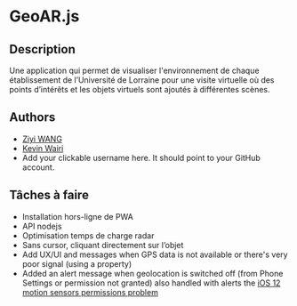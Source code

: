 # GeoAR.js

## Description
Une application qui permet de visualiser l'environnement de chaque établissement de l’Université de Lorraine pour une visite virtuelle où des points d’intérêts et les objets virtuels sont ajoutés à différentes scènes.

## Authors
- [Ziyi WANG](https://github.com/ziyi-hub)
- [Kevin Wairi](https://github.com/kevinwairi)
- Add your clickable username here. It should point to your GitHub account. 


## Tâches à faire
- Installation hors-ligne de PWA
- API nodejs
- Optimisation temps de charge radar
- Sans cursor, cliquant directement sur l’objet
- Add UX/UI and messages when GPS data is not available or there's very poor signal (using a property)
- Added an alert message when geolocation is switched off (from Phone Settings or permission not granted) also handled with alerts the [iOS 12 motion sensors permissions problem](https://www.macrumors.com/2019/02/04/ios-12-2-safari-motion-orientation-access-toggle/)

